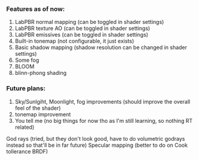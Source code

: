 ### Features as of now:

1. LabPBR normal mapping (can be toggled in shader settings)
2. LabPBR texture AO (can be toggled in shader settings)
3. LabPBR emissives (can be toggled in shader settings)
4. Built-in tonemap (not configurable, it just exists)
5. Basic shadow mapping (shadow resolution can be changed in shader settings)
6. Some fog
7. BLOOM
8. blinn-phong shading

### Future plans:

1. Sky/Sunlgiht, Moonlight, fog improvements (should improve the overall feel of the shader)
3. tonemap improvement
4. You tell me (no big things for now tho as I'm still learning, so nothing RT related)

God rays (tried, but they don't look good, have to do volumetric godrays instead so that'll be in far future)
Specular mapping (better to do on Cook tollerance BRDF)
